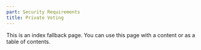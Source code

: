 ```yaml
---
part: Security Requirements
title: Private Voting
---
```


This is an index fallback page. You can use this page with a content or as a table of contents.
